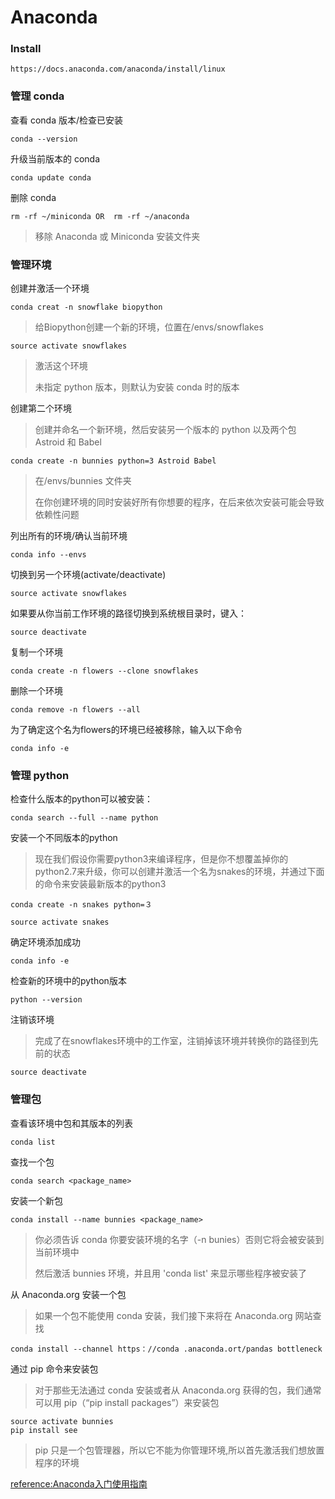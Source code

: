 # Anaconda

### Install

    https://docs.anaconda.com/anaconda/install/linux

### 管理 conda

查看 conda 版本/检查已安装

    conda --version

升级当前版本的 conda

    conda update conda

删除 conda

    rm -rf ~/miniconda OR  rm -rf ~/anaconda
   > 移除 Anaconda 或 Miniconda 安装文件夹

### 管理环境

创建并激活一个环境

    conda creat -n snowflake biopython
   > 给Biopython创建一个新的环境，位置在/envs/snowflakes

    source activate snowflakes
   > 激活这个环境
   >
   > 未指定 python 版本，则默认为安装 conda 时的版本

创建第二个环境

> 创建并命名一个新环境，然后安装另一个版本的 python 以及两个包 Astroid 和 Babel

    conda create -n bunnies python=3 Astroid Babel
   > 在/envs/bunnies 文件夹
   >
   > 在你创建环境的同时安装好所有你想要的程序，在后来依次安装可能会导致依赖性问题

列出所有的环境/确认当前环境

    conda info --envs

切换到另一个环境(activate/deactivate)

    source activate snowflakes

如果要从你当前工作环境的路径切换到系统根目录时，键入：

    source deactivate

复制一个环境

    conda create -n flowers --clone snowflakes

删除一个环境

    conda remove -n flowers --all

为了确定这个名为flowers的环境已经被移除，输入以下命令

    conda info -e

### 管理 python

检查什么版本的python可以被安装：

    conda search --full --name python

安装一个不同版本的python
> 现在我们假设你需要python3来编译程序，但是你不想覆盖掉你的python2.7来升级，你可以创建并激活一个名为snakes的环境，并通过下面的命令来安装最新版本的python3

    conda create -n snakes python=３

    source activate snakes

确定环境添加成功

    conda info -e

检查新的环境中的python版本

    python --version

注销该环境
> 完成了在snowflakes环境中的工作室，注销掉该环境并转换你的路径到先前的状态

    source deactivate

### 管理包

查看该环境中包和其版本的列表

    conda list

查找一个包
    
    conda search <package_name>

安装一个新包

    conda install --name bunnies <package_name>
   > 你必须告诉 conda 你要安装环境的名字（-n bunies）否则它将会被安装到当前环境中
   >
   > 然后激活 bunnies 环境，并且用 'conda list' 来显示哪些程序被安装了

从 Anaconda.org 安装一个包
> 如果一个包不能使用 conda 安装，我们接下来将在 Anaconda.org 网站查找

    conda install --channel https：//conda .anaconda.ort/pandas bottleneck

通过 pip 命令来安装包
> 对于那些无法通过 conda 安装或者从 Anaconda.org 获得的包，我们通常可以用 pip（“pip install packages”）来安装包

    source activate bunnies
    pip install see
   >  pip 只是一个包管理器，所以它不能为你管理环境,所以首先激活我们想放置程序的环境

[reference:Anaconda入门使用指南](http://www.jianshu.com/p/169403f7e40c)














